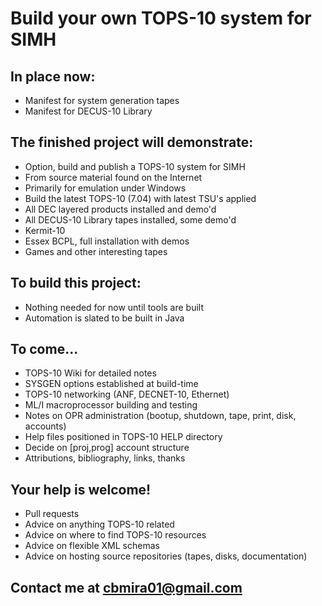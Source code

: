 # Build your own TOPS-10 system for SIMH

## In place now:
- Manifest for system generation tapes
- Manifest for DECUS-10 Library

## The finished project will demonstrate:
- Option, build and publish a TOPS-10 system for SIMH
- From source material found on the Internet
- Primarily for emulation under Windows
- Build the latest TOPS-10 (7.04) with latest TSU's applied
- All DEC layered products installed and demo'd
- All DECUS-10 Library tapes installed, some demo'd
- Kermit-10
- Essex BCPL, full installation with demos
- Games and other interesting tapes

## To build this project:
- Nothing needed for now until tools are built
- Automation is slated to be built in Java

## To come...
- TOPS-10 Wiki for detailed notes
- SYSGEN options established at build-time
- TOPS-10 networking (ANF, DECNET-10, Ethernet)
- ML/I macroprocessor building and testing
- Notes on OPR administration (bootup, shutdown, tape, print, disk, accounts)
- Help files positioned in TOPS-10 HELP directory
- Decide on [proj,prog] account structure
- Attributions, bibliography, links, thanks

## Your help is welcome!
- Pull requests
- Advice on anything TOPS-10 related
- Advice on where to find TOPS-10 resources
- Advice on flexible XML schemas
- Advice on hosting source repositories (tapes, disks, documentation)
 
## Contact me at cbmira01@gmail.com
